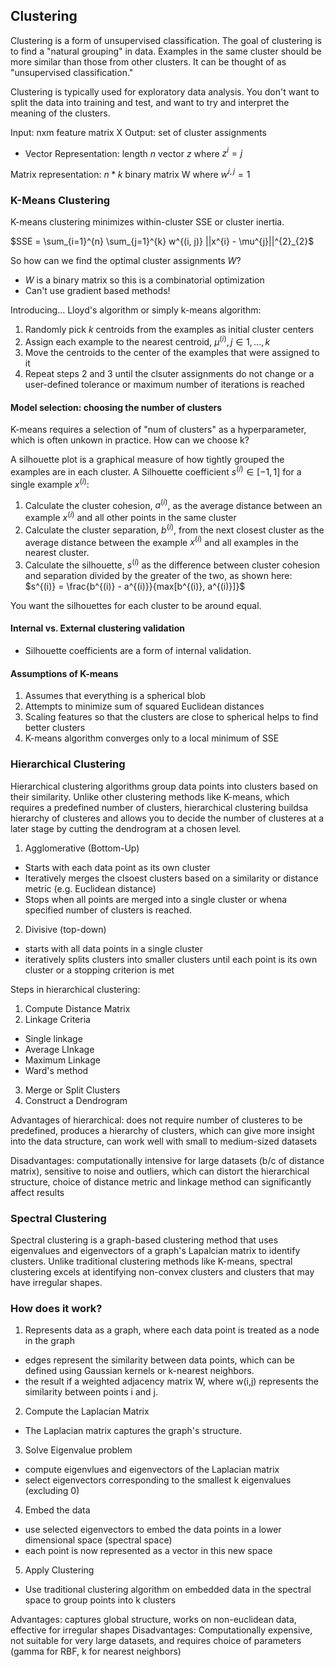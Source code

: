 ## Clustering
Clustering is a form of unsupervised classification. The goal of clustering is to find a "natural grouping" in data. Examples in the same cluster should be more similar than those from other clusters. It can be thought of as "unsupervised classification." 

Clustering is typically used for exploratory data analysis. You don't want to split the data into training and test, and want to try and interpret the meaning of the clusters.

Input: nxm feature matrix X
Output: set of cluster assignments   
- Vector Representation: length $n$ vector $z$ where $z^{i} = j$    

Matrix representation: $n*k$ binary matrix W where $w^{i, j} = 1$
### K-Means Clustering
K-means clustering minimizes within-cluster SSE or cluster inertia.    

$SSE = \sum_{i=1}^{n} \sum_{j=1}^{k} w^{(i, j)} ||x^{i} - \mu^{j}||^{2}_{2}$

So how can we find the optimal cluster assignments $W$?   
- $W$ is a binary matrix so this is a combinatorial optimization    
- Can't use gradient based methods!  

Introducing... Lloyd's algorithm or simply k-means algorithm:  
1. Randomly pick $k$ centroids from the examples as initial cluster centers
2. Assign each example to the nearest centroid, $\mu^{(i)}, j \in {1, ... , k}$   
3. Move the centroids to the center of the examples that were assigned to it  
4. Repeat steps 2 and 3 until the clsuter assignments do not change or a user-defined tolerance or maximum number of iterations is reached  

#### Model selection: choosing the number of clusters
K-means requires a selection of "num of clusters" as a hyperparameter, which is often unkown in practice. How can we choose k?  

A silhouette plot is a graphical measure of how tightly grouped the examples are in each cluster. A Silhouette coefficient $s^{(i)} \in [-1, 1]$ for a single example $x^{(i)}$:
1. Calculate the cluster cohesion, $a^{(i)}$, as the average distance between an example $x^{(i)}$ and all other points in the same cluster  
2. Calculate the cluster separation, $b^{(i)}$, from the next closest cluster as the average distance between the example $x^{(i)}$ and all examples in the nearest cluster.  
3. Calculate the silhouette, $s^{(i)}$ as the difference between cluster cohesion and separation divided by the greater of the two, as shown here:  
$s^{(i)} = \frac{b^{(i)} - a^{(i)}}{max[b^{(i)}, a^{(i)}]}$  

You want the silhouettes for each cluster to be around equal.

#### Internal vs. External clustering validation
- Silhouette coefficients are a form of internal validation. 


#### Assumptions of K-means
1. Assumes that everything is a spherical blob  
2. Attempts to minimize sum of squared Euclidean distances  
3. Scaling features so that the clusters are close to spherical helps to find better clusters   
4. K-means algorithm converges only to a local minimum of SSE  

### Hierarchical Clustering
Hierarchical clustering algorithms group data points into clusters based on their similarity. Unlike other clustering methods like K-means, which requires a predefined number of clusters, hierarchical clustering buildsa hierarchy of clusteres and allows you to decide the number of clusteres at a later stage by cutting the dendrogram at a chosen level.

1. Agglomerative (Bottom-Up)
- Starts with each data point as its own cluster
- Iteratively merges the clsoest clusters based on a similarity or distance metric (e.g. Euclidean distance)
- Stops when all points are merged into a single cluster or whena specified number of clusters is reached.

2. Divisive (top-down)
- starts with all data points in a single cluster
- iteratively splits clusters into smaller clusters until each point is its own cluster or a stopping criterion is met

Steps in hierarchical clustering:
1. Compute Distance Matrix
2. Linkage Criteria
- Single linkage
- Average LInkage
- Maximum Linkage
- Ward's method
3. Merge or Split Clusters
4. Construct a Dendrogram

Advantages of hierarchical: does not require number of clusteres to be predefined, produces a hierarchy of clusters, which can give more insight into the data structure, can work well with small to medium-sized datasets

Disadvantages: computationally intensive for large datasets (b/c of distance matrix), sensitive to noise and outliers, which can distort the hierarchical structure, choice of distance metric and linkage method can significantly affect results

### Spectral Clustering
Spectral clustering is a graph-based clustering method that uses eigenvalues and eigenvectors of a graph's Lapalcian matrix to identify clusters. Unlike traditional clustering methods like K-means, spectral clustering excels at identifying non-convex clusters and clusters that may have irregular shapes.

### How does it work?
1. Represents data as a graph, where each data point is treated as a node in the graph
- edges represent the similarity between data points, which can be defined using Gaussian kernels or k-nearest neighbors.
- the result if a weighted adjacency matrix W, where w(i,j) represents the similarity between points i and j. 
2. Compute the Laplacian Matrix
- The Laplacian matrix captures the graph's structure. 
3. Solve Eigenvalue problem
- compute eigenvlues and eigenvectors of the Laplacian matrix
- select eigenvectors corresponding to the smallest k eigenvalues (excluding 0)
4. Embed the data
- use selected eigenvectors to embed the data points in a lower dimensional space (spectral space)
- each point is now represented as a vector in this new space
5. Apply Clustering
- Use traditional clustering algorithm on embedded data in the spectral space to group points into k clusters

Advantages: captures global structure, works on non-euclidean data, effective for irregular shapes
Disadvantages: Computationally expensive, not suitable for very large datasets, and requires choice of parameters (gamma for RBF, k for nearest neighbors)



